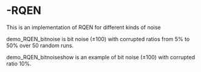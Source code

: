 # -RQEN

This is an implementation of RQEN for different kinds of noise

demo_RQEN_bitnoise  is  bit noise (±100) with corrupted ratios from 5% to 50% over 50 random runs. 

demo_RQEN_bitnoiseshow  is an example of bit noise (±100) with corrupted ratio 10%.  
